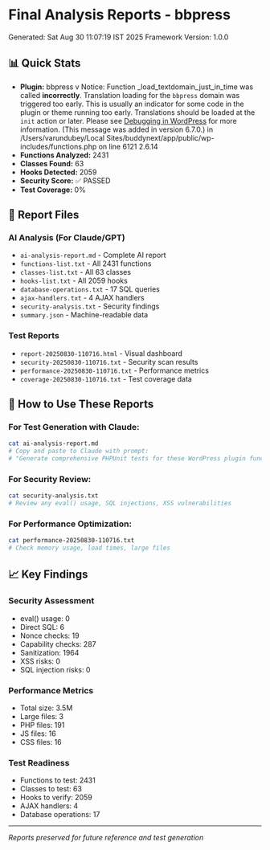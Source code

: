# Final Analysis Reports - bbpress
Generated: Sat Aug 30 11:07:19 IST 2025
Framework Version: 1.0.0

## 📊 Quick Stats
- **Plugin:** bbpress v
Notice: Function _load_textdomain_just_in_time was called <strong>incorrectly</strong>. Translation loading for the <code>bbpress</code> domain was triggered too early. This is usually an indicator for some code in the plugin or theme running too early. Translations should be loaded at the <code>init</code> action or later. Please see <a href="https://developer.wordpress.org/advanced-administration/debug/debug-wordpress/">Debugging in WordPress</a> for more information. (This message was added in version 6.7.0.) in /Users/varundubey/Local Sites/buddynext/app/public/wp-includes/functions.php on line 6121
2.6.14
- **Functions Analyzed:** 2431
- **Classes Found:** 63
- **Hooks Detected:** 2059
- **Security Score:** ✅ PASSED
- **Test Coverage:** 0%

## 📁 Report Files

### AI Analysis (For Claude/GPT)
- `ai-analysis-report.md` - Complete AI report
- `functions-list.txt` - All 2431 functions
- `classes-list.txt` - All 63 classes
- `hooks-list.txt` - All 2059 hooks
- `database-operations.txt` - 17 SQL queries
- `ajax-handlers.txt` - 4 AJAX handlers
- `security-analysis.txt` - Security findings
- `summary.json` - Machine-readable data

### Test Reports
- `report-20250830-110716.html` - Visual dashboard
- `security-20250830-110716.txt` - Security scan results
- `performance-20250830-110716.txt` - Performance metrics
- `coverage-20250830-110716.txt` - Test coverage data

## 🚀 How to Use These Reports

### For Test Generation with Claude:
```bash
cat ai-analysis-report.md
# Copy and paste to Claude with prompt:
# "Generate comprehensive PHPUnit tests for these WordPress plugin functions"
```

### For Security Review:
```bash
cat security-analysis.txt
# Review any eval() usage, SQL injections, XSS vulnerabilities
```

### For Performance Optimization:
```bash
cat performance-20250830-110716.txt
# Check memory usage, load times, large files
```

## 📈 Key Findings

### Security Assessment
- eval() usage: 0
- Direct SQL: 6
- Nonce checks: 19
- Capability checks: 287
- Sanitization: 1964
- XSS risks: 0
- SQL injection risks: 0

### Performance Metrics
- Total size: 3.5M
- Large files: 3
- PHP files: 191
- JS files: 16
- CSS files: 16

### Test Readiness
- Functions to test: 2431
- Classes to test: 63
- Hooks to verify: 2059
- AJAX handlers: 4
- Database operations: 17

---
*Reports preserved for future reference and test generation*
